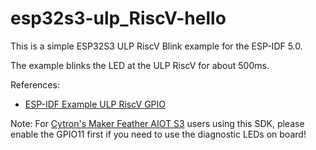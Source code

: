 # esp32s3-ulp_RiscV-hello
This is a simple ESP32S3 ULP RiscV Blink example for the ESP-IDF 5.0.

The example blinks the LED at the ULP RiscV for about 500ms.

References:
- [ESP-IDF Example ULP RiscV GPIO](https://github.com/espressif/esp-idf/tree/db9586c53f31a65abf0a51cac7072d7750f7b073/examples/system/ulp_riscv/gpio)

Note: For [Cytron's Maker Feather AIOT S3](https://my.cytron.io/p-v-maker-feather-aiot-s3-simplifying-aiot-with-esp32?r=1) users using this SDK, please enable the GPIO11 first if you need to use the diagnostic LEDs on board!
